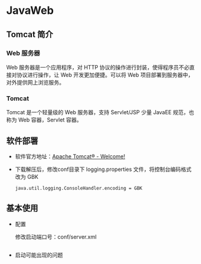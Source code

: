 # JavaWeb

## Tomcat 简介

### Web 服务器

Web 服务器是一个应用程序，对 HTTP 协议的操作进行封装，使得程序员不必直接对协议进行操作，让 Web 开发更加便捷。可以将 Web 项目部署到服务器中，对外提供网上浏览服务。

### Tomcat

Tomcat 是一个轻量级的 Web 服务器，支持 Servlet/JSP 少量 JavaEE 规范，也称为 Web 容器，Servlet 容器。

## 软件部署

- 软件官方地址：[Apache Tomcat® - Welcome!](https://tomcat.apache.org/)

- 下载解压后，修改conf目录下 logging.properties 文件，将控制台编码格式改为 GBK

  ```properties
  java.util.logging.ConsoleHandler.encoding = GBK
  ```

## 基本使用

- 配置

  修改启动端口号：conf/server.xml

  ![]()

- 启动可能出现的问题